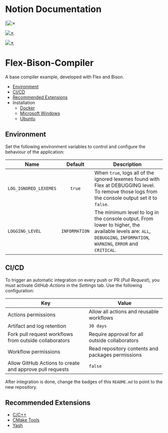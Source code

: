 # Notion Documentation
[![✗](https://www.notion.so/Documentation-1c754017cf6f81e89480f7398588c3a9?pvs=4)

[![✗](https://img.shields.io/badge/Release-v1.1.0-ffb600.svg?style=for-the-badge)](https://github.com/agustin-golmar/Flex-Bison-Compiler/releases)

[![✗](https://github.com/agustin-golmar/Flex-Bison-Compiler/actions/workflows/pipeline.yaml/badge.svg?branch=production)](https://github.com/agustin-golmar/Flex-Bison-Compiler/actions/workflows/pipeline.yaml)

# Flex-Bison-Compiler

A base compiler example, developed with Flex and Bison.

* [Environment](#environment)
* [CI/CD](#cicd)
* [Recommended Extensions](#recommended-extensions)
* Installation
  * [Docker](doc/readme/Docker.md)
  * [Microsoft Windows](doc/readme/Windows.md)
  * [Ubuntu](doc/readme/Ubuntu.md)

## Environment

Set the following environment variables to control and configure the behaviour of the application:

|Name|Default|Description|
|-|:-:|-|
|`LOG_IGNORED_LEXEMES`|`true`|When `true`, logs all of the ignored lexemes found with Flex at DEBUGGING level. To remove those logs from the console output set it to `false`.|
|`LOGGING_LEVEL`|`INFORMATION`|The minimum level to log in the console output. From lower to higher, the available levels are: `ALL`, `DEBUGGING`, `INFORMATION`, `WARNING`, `ERROR` and `CRITICAL`.|

## CI/CD

To trigger an automatic integration on every push or PR (_Pull Request_), you must activate _GitHub Actions_ in the _Settings_ tab. Use the following configuration:

|Key|Value|
|-|-|
|Actions permissions|Allow all actions and reusable workflows|
|Artifact and log retention|`30 days`|
|Fork pull request workflows from outside collaborators|Require approval for all outside collaborators|
|Workflow permissions|Read repository contents and packages permissions|
|Allow GitHub Actions to create and approve pull requests|`false`|

After integration is done, change the badges of this `README.md` to point to the new repository.

## Recommended Extensions

* [C/C++](https://marketplace.visualstudio.com/items?itemName=ms-vscode.cpptools)
* [CMake Tools](https://marketplace.visualstudio.com/items?itemName=ms-vscode.cmake-tools)
* [Yash](https://marketplace.visualstudio.com/items?itemName=daohong-emilio.yash)
